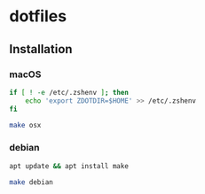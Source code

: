 # dotfiles

## Installation

### macOS

```bash
if [ ! -e /etc/.zshenv ]; then
    echo 'export ZDOTDIR=$HOME' >> /etc/.zshenv
fi

make osx
```

### debian

```bash
apt update && apt install make

make debian
```
